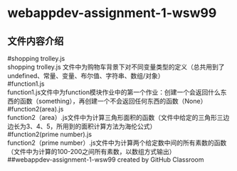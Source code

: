 webappdev-assignment-1-wsw99
===
文件内容介绍
---
#shopping trolley.js<br>
shopping trolley.js 文件中为购物车背景下对不同变量类型的定义（总共用到了undefined、常量、变量、布尔值、字符串、数组/对象）<br>
#function1.js<br>
function1.js文件中为function模块作业中的第一个作业：创建一个会返回什么东西的函数（something），再创建一个不会返回任何东西的函数（None）<br>
#function2(area).js<br>
function2（area）.js文件中为计算三角形面积的函数（文件中给定的三角形三边边长为3、4、5，所用到的面积计算方法为海伦公式）<br>
#function2(prime number).js<br>
function2（prime number）.js文件中为计算两个给定数中间的所有素数的函数（文件中为计算的100-200之间所有素数，以数组方式输出）<br>
##webappdev-assignment-1-wsw99 created by GitHub Classroom
